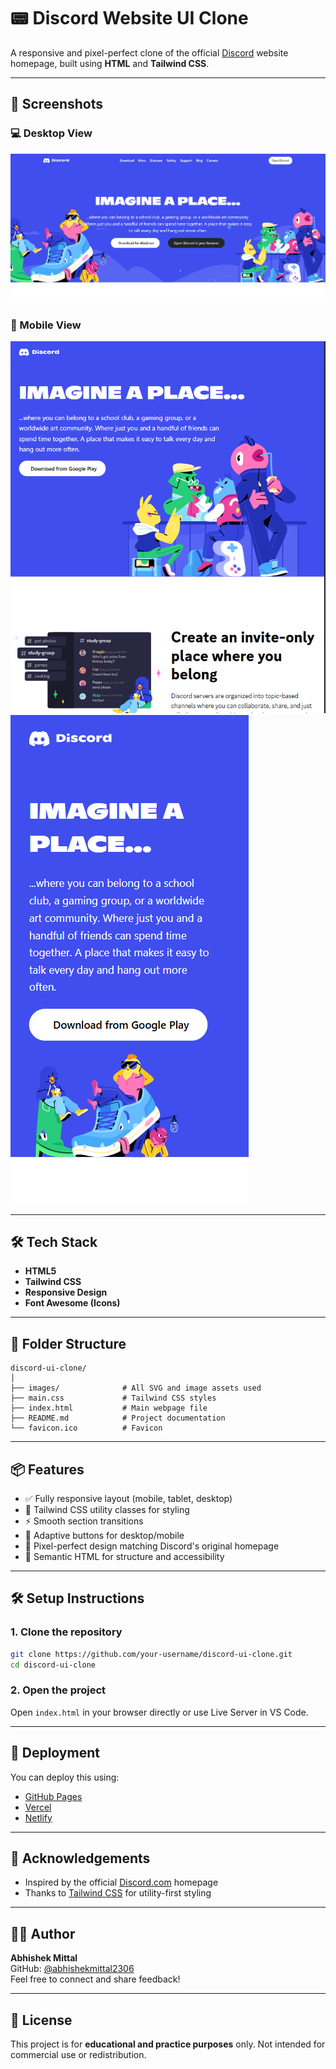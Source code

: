 # 📟 Discord Website UI Clone

A responsive and pixel-perfect clone of the official [Discord](https://discord.com) website homepage, built using **HTML** and **Tailwind CSS**.

---

## 📸 Screenshots

### 💻 Desktop View

![Desktop](./images/SS1.png)

### 📱 Mobile View

![Mobile](./images/SS4.png)
![Mobile](./images/SS5.png)

---

## 🛠 Tech Stack

- **HTML5**
- **Tailwind CSS**
- **Responsive Design**
- **Font Awesome (Icons)**

---

## 🧱 Folder Structure

```
discord-ui-clone/
│
├── images/              # All SVG and image assets used
├── main.css             # Tailwind CSS styles
├── index.html           # Main webpage file
├── README.md            # Project documentation
└── favicon.ico          # Favicon
```

---

## 📦 Features

- ✅ Fully responsive layout (mobile, tablet, desktop)
- 🎨 Tailwind CSS utility classes for styling
- ⚡ Smooth section transitions
- 📱 Adaptive buttons for desktop/mobile
- 🧭 Pixel-perfect design matching Discord's original homepage
- 🔗 Semantic HTML for structure and accessibility

---

## 🛠 Setup Instructions

### 1. Clone the repository

```bash
git clone https://github.com/your-username/discord-ui-clone.git
cd discord-ui-clone
```

### 2. Open the project

Open `index.html` in your browser directly or use Live Server in VS Code.

---

## 📂 Deployment

You can deploy this using:

- [GitHub Pages](https://pages.github.com/)
- [Vercel](https://vercel.com/)
- [Netlify](https://netlify.com/)

---

## 🙌 Acknowledgements

- Inspired by the official [Discord.com](https://discord.com) homepage
- Thanks to [Tailwind CSS](https://tailwindcss.com/) for utility-first styling

---

## 🧑‍💻 Author

**Abhishek Mittal**  
GitHub: [@abhishekmittal2306](https://github.com/abhishekmittal2306)  
Feel free to connect and share feedback!

---

## 📄 License

This project is for **educational and practice purposes** only. Not intended for commercial use or redistribution.

